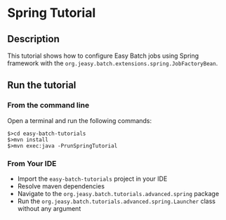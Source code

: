 # Spring Tutorial

## Description

This tutorial shows how to configure Easy Batch jobs using Spring framework with the `org.jeasy.batch.extensions.spring.JobFactoryBean`.

## Run the tutorial

### From the command line

Open a terminal and run the following commands:

```
$>cd easy-batch-tutorials
$>mvn install
$>mvn exec:java -PrunSpringTutorial
```

### From Your IDE

* Import the `easy-batch-tutorials` project in your IDE
* Resolve maven dependencies
* Navigate to the `org.jeasy.batch.tutorials.advanced.spring` package
* Run the `org.jeasy.batch.tutorials.advanced.spring.Launcher` class without any argument
